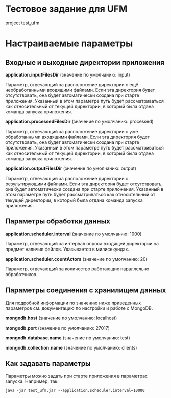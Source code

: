 # Тестовое задание для UFM
project test_ufm

# Настраиваемые параметры
## Входные и выходные директории приложения
**application.inputFilesDir** (значение по умолчанию: input)

Параметр, отвечающий за расположение директории с ещё необработанными входящими файлами. Если эта директория будет отсутствовать, она будет автоматически создана при старте приложения. Указанный в этом параметре путь будет рассматриваться как относительный от текущей директории, в который была отдана команда запуска приложения.

**application.processedFilesDir** (значение по умолчанию: processed)

Параметр, отвечающий за расположение директории с уже обработанными входящими файлами. Если эта директория будет отсутствовать, она будет автоматически создана при старте приложения. Указанный в этом параметре путь будет рассматриваться как относительный от текущей директории, в который была отдана команда запуска приложения.

**application.outputFilesDir** (значение по умолчанию: output)

Параметр, отвечающий за расположение директории с результирующими файлами. Если эта директория будет отсутствовать, она будет автоматически создана при старте приложения. Указанный в этом параметре путь будет рассматриваться как относительный от текущей директории, в который была отдана команда запуска приложения.

## Параметры обработки данных
**application.scheduler.interval** (значение по умолчанию: 1000)

Параметр, отвечающий за интервал опроса входящей директории на предмет наличия файлов. Указывается в милисекундах.

**application.scheduler.countActors** (значение по умолчанию: 20)

Параметр, отвечающий за количество работающих параллельно обработчиков.

## Параметры соединения с хранилищем данных
Для подробной информации по значению ниже приведенных параметров см. документацию по настройки и работе с MongoDB.

**mongodb.host** (значение по умолчанию: localhost)

**mongodb.port** (значение по умолчанию: 27017)

**mongodb.database.name** (значение по умолчанию: test)

**mongodb.collection.name** (значение по умолчанию: clients)

## Как задавать параметры
Параметры можно задать при старте приложения в параметрах запуска. Например, так:

`java -jar test_ufm.jar --application.scheduler.interval=10000`